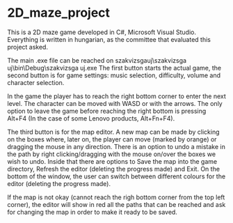 # 2D_maze_project
This is a 2D maze game developed in C#, Microsoft Visual Studio.
Everything is written in hungarian, as the committee that evaluated this project asked.

The main .exe file can be reached on szakvizsgauj\szakvizsga uj\bin\Debug\szakvizsga uj.exe
The first button starts the actual game, the second button is for game settings: music selection, difficulty, volume and character selection.

In the game the player has to reach the right bottom corner to enter the next level. The character can be moved with WASD or with the arrows.
The only option to leave the game before reaching the right bottom is pressing Alt+F4 (In the case of some Lenovo products, Alt+Fn+F4).

The third button is for the map editor. A new map can be made by clicking on the boxes where, later on, the player can move (marked by orange) or dragging the mouse in any direction. There is an option to undo a mistake in the path by right clicking/dragging with the mouse on/over the boxes we wish to undo. Inside that there are options to Save the map into the game directory, Refresh the editor (deleting the progress made) and Exit. On the bottom of the window, the user can switch between different colours for the editor (deleting the progress made).

If the map is not okay (cannot reach the righ bottom corner from the top left corner), the editor will show in red all the paths that can be reached and ask for changing the map in order to make it ready to be saved.
